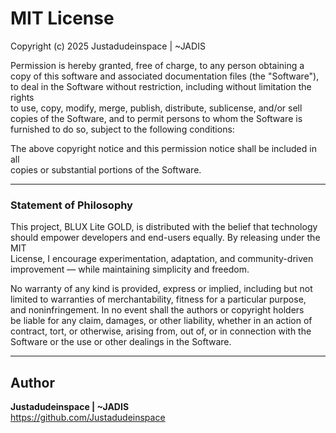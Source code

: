 # MIT License

Copyright (c) 2025 Justadudeinspace | ~JADIS

Permission is hereby granted, free of charge, to any person obtaining a copy
of this software and associated documentation files (the "Software"), to deal
in the Software without restriction, including without limitation the rights  
to use, copy, modify, merge, publish, distribute, sublicense, and/or sell  
copies of the Software, and to permit persons to whom the Software is  
furnished to do so, subject to the following conditions:

The above copyright notice and this permission notice shall be included in all  
copies or substantial portions of the Software.

---

### Statement of Philosophy
This project, BLUX Lite GOLD, is distributed with the belief that technology  
should empower developers and end-users equally. By releasing under the MIT  
License, I encourage experimentation, adaptation, and community-driven  
improvement — while maintaining simplicity and freedom.

No warranty of any kind is provided, express or implied, including but not  
limited to warranties of merchantability, fitness for a particular purpose,  
and noninfringement. In no event shall the authors or copyright holders  
be liable for any claim, damages, or other liability, whether in an action of  
contract, tort, or otherwise, arising from, out of, or in connection with the  
Software or the use or other dealings in the Software.

---

## Author
**Justadudeinspace | ~JADIS**  
<https://github.com/Justadudeinspace>